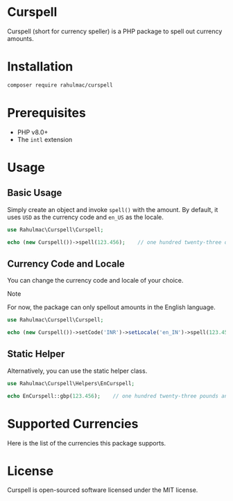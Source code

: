 # Curspell

Curspell (short for currency speller) is a PHP package to spell out currency amounts.

# Installation

```bash
composer require rahulmac/curspell
```

# Prerequisites

- PHP v8.0+
- The `intl` extension

# Usage

## Basic Usage

Simply create an object and invoke `spell()` with the amount. By default, it uses `USD` as the currency code and `en_US` as the locale.

```php
use Rahulmac\Curspell\Curspell;

echo (new Curspell())->spell(123.456);    // one hundred twenty-three dollars and four hundred fifty-six cents
```

## Currency Code and Locale

You can change the currency code and locale of your choice.

> [!NOTE]  
> For now, the package can only spellout amounts in the English language.

```php
use Rahulmac\Curspell\Curspell;

echo (new Curspell())->setCode('INR')->setLocale('en_IN')->spell(123.456);    // one hundred twenty-three rupees and four hundred fifty-six paise
```

## Static Helper

Alternatively, you can use the static helper class.

```php
use Rahulmac\Curspell\Helpers\EnCurspell;

echo EnCurspell::gbp(123.456);    // one hundred twenty-three pounds and four hundred fifty-six pence
```

# Supported Currencies

Here is the list of the currencies this package supports.

# License

Curspell is open-sourced software licensed under the MIT license.